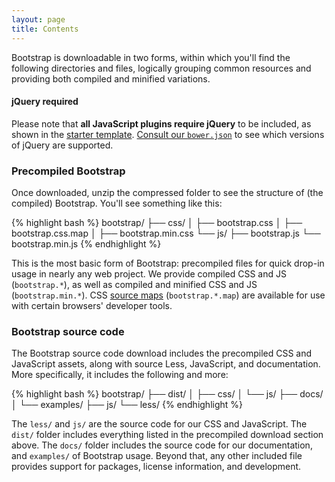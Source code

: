 ```yaml
---
layout: page
title: Contents
---
```


Bootstrap is downloadable in two forms, within which you'll find the following directories and files, logically grouping common resources and providing both compiled and minified variations.

<div class="bs-callout bs-callout-warning" id="jquery-required">
  <h4>jQuery required</h4>
  <p>Please note that <strong>all JavaScript plugins require jQuery</strong> to be included, as shown in the <a href="#template">starter template</a>. <a href="{{ site.repo }}/blob/v{{ site.current_version }}/bower.json">Consult our <code>bower.json</code></a> to see which versions of jQuery are supported.</p>
</div>

### Precompiled Bootstrap

Once downloaded, unzip the compressed folder to see the structure of (the compiled) Bootstrap. You'll see something like this:

<!-- NOTE: This info is intentionally duplicated in the README. Copy any changes made here over to the README too. -->

{% highlight bash %}
bootstrap/
├── css/
│   ├── bootstrap.css
│   ├── bootstrap.css.map
│   ├── bootstrap.min.css
└── js/
    ├── bootstrap.js
    └── bootstrap.min.js
{% endhighlight %}

This is the most basic form of Bootstrap: precompiled files for quick drop-in usage in nearly any web project. We provide compiled CSS and JS (`bootstrap.*`), as well as compiled and minified CSS and JS (`bootstrap.min.*`). CSS [source maps](https://developers.google.com/chrome-developer-tools/docs/css-preprocessors) (`bootstrap.*.map`) are available for use with certain browsers' developer tools.

### Bootstrap source code

The Bootstrap source code download includes the precompiled CSS and JavaScript assets, along with source Less, JavaScript, and documentation. More specifically, it includes the following and more:

{% highlight bash %}
bootstrap/
├── dist/
│   ├── css/
│   └── js/
├── docs/
│   └── examples/
├── js/
└── less/
{% endhighlight %}

The `less/` and `js/` are the source code for our CSS and JavaScript. The `dist/` folder includes everything listed in the precompiled download section above. The `docs/` folder includes the source code for our documentation, and `examples/` of Bootstrap usage. Beyond that, any other included file provides support for packages, license information, and development.
